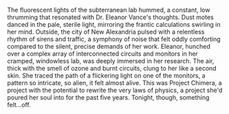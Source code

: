 The fluorescent lights of the subterranean lab hummed, a constant, low thrumming that resonated with Dr. Eleanor Vance's thoughts.  Dust motes danced in the pale, sterile light, mirroring the frantic calculations swirling in her mind.  Outside, the city of New Alexandria pulsed with a relentless rhythm of sirens and traffic, a symphony of noise that felt oddly comforting compared to the silent, precise demands of her work.  Eleanor, hunched over a complex array of interconnected circuits and monitors in her cramped, windowless lab, was deeply immersed in her research.  The air, thick with the smell of ozone and burnt circuits, clung to her like a second skin.  She traced the path of a flickering light on one of the monitors, a pattern so intricate, so alien, it felt almost alive. This was Project Chimera, a project with the potential to rewrite the very laws of physics, a project she'd poured her soul into for the past five years. Tonight, though, something felt…off.
